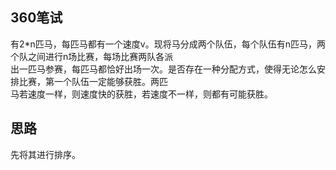 ## 360笔试
有2*n匹马，每匹马都有一个速度v。现将马分成两个队伍，每个队伍有n匹马，两个队之间进行n场比赛，每场比赛两队各派</br>
出一匹马参赛，每匹马都恰好出场一次。是否存在一种分配方式，使得无论怎么安排比赛，第一个队伍一定能够获胜。两匹</br>
马若速度一样，则速度快的获胜，若速度不一样，则都有可能获胜。
## 思路
先将其进行排序。   
